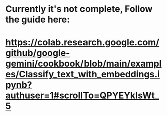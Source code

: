 # Currently it's not complete, Follow the guide here:
# https://colab.research.google.com/github/google-gemini/cookbook/blob/main/examples/Classify_text_with_embeddings.ipynb?authuser=1#scrollTo=QPYEYkIsWt_5


